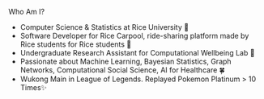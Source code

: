 <!--
**KataTech/KataTech** is a ✨ _special_ ✨ repository because its `README.md` (this file) appears on your GitHub profile.

Here are some ideas to get you started:

- 🔭 I’m currently working on ...
- 🌱 I’m currently learning ...
- 👯 I’m looking to collaborate on ...
- 🤔 I’m looking for help with ...
- 💬 Ask me about ...
- 📫 How to reach me: ...
- 😄 Pronouns: ...
- ⚡ Fun fact: ...
-->

Who Am I?
* Computer Science & Statistics at Rice University 🍚
* Software Developer for Rice Carpool, ride-sharing platform made by Rice students for Rice students 🚙
* Undergraduate Research Assistant for Computational Wellbeing Lab 🔮
* Passionate about Machine Learning, Bayesian Statistics, Graph Networks, Computational Social Science, AI for Healthcare 🍀
* Wukong Main in League of Legends. Replayed Pokemon Platinum > 10 Times✨
